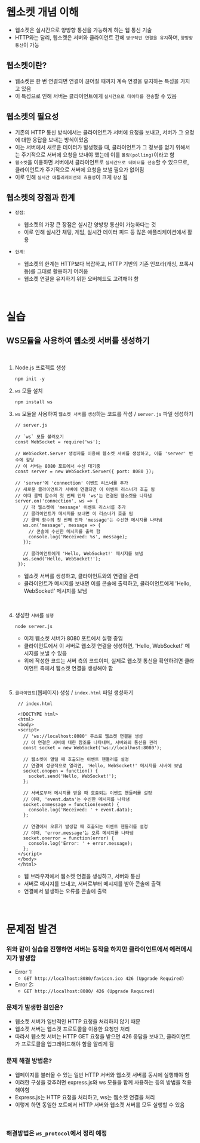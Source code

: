 # 웹소켓 개념 이해

- 웹소켓은 실시간으로 양방향 통신을 가능하게 하는 웹 통신 기술
- HTTP와는 달리, 웹소켓은 서버와 클라이언트 간에 `영구적인 연결을 유지`하며, `양방향 통신`이 가능

## 웹소켓이란?

- 웹소켓은 한 번 연결되면 연결이 끊어질 때까지 계속 연결을 유지하는 특성을 가지고 있음 
- 이 특성으로 인해 서버는 클라이언트에게 `실시간으로 데이터를 전송`할 수 있음

## 웹소켓의 필요성

- 기존의 HTTP 통신 방식에서는 클라이언트가 서버에 요청을 보내고, 서버가 그 요청에 대한 응답을 보내는 방식이었음
- 이는 서버에서 새로운 데이터가 발생했을 때, 클라이언트가 그 정보를 얻기 위해서는 주기적으로 서버에 요청을 보내야 했는데 이를 `폴링(polling)`이라고 함
- `웹소켓`을 이용하면 서버에서 클라이언트로 `실시간으로 데이터를 전송`할 수 있으므로, 클라이언트가 주기적으로 서버에 요청을 보낼 필요가 없어짐 
- 이로 인해 `실시간 애플리케이션의 효율성`이 크게 `향상` 됨

## 웹소켓의 장점과 한계

- `장점`: 
  - 웹소켓의 가장 큰 장점은 실시간 양방향 통신이 가능하다는 것
  - 이로 인해 실시간 채팅, 게임, 실시간 데이터 피드 등 많은 애플리케이션에서 활용

- `한계`:
  - 웹소켓의 한계는 HTTP보다 복잡하고, HTTP 기반의 기존 인프라(캐싱, 프록시 등)를 그대로 활용하기 어려움
  - 웹소켓 연결을 유지하기 위한 오버헤드도 고려해야 함

<br/>

# 실습

## WS모듈을 사용하여 웹소켓 서버를 생성하기

<br/>

1. Node.js 프로젝트 생성

   ```
   npm init -y
   ```
2. `ws` 모듈 설치

   ```
   npm install ws
   ```
3. `ws` 모듈을 사용하여 `웹소켓 서버`를 `생성`하는 코드를 작성 / `server.js` 파일 생성하기
   ```
   // server.js

   // `ws` 모듈 불러오기
   const WebSocket = require('ws');

   // WebSocket.Server 생성자를 이용해 웹소켓 서버를 생성하고, 이를 'server' 변수에 할당
   // 이 서버는 8080 포트에서 수신 대기중
   const server = new WebSocket.Server({ port: 8080 });
   
   // 'server'에 'connection' 이벤트 리스너를 추가
   // 새로운 클라이언트가 서버에 연결되면 이 이벤트 리스너가 호출 됨
   // 이때 콜백 함수의 첫 번째 인자 'ws'는 연결된 웹소켓을 나타냄
   server.on('connection', ws => {
      // 각 웹소켓에 'message' 이벤트 리스너를 추가
      // 클라이언트가 메시지를 보내면 이 리스너가 호출 됨
      // 콜백 함수의 첫 번째 인자 'message'는 수신한 메시지를 나타냄
      ws.on('message', message => {
        // 콘솔에 수신한 메시지를 출력 함
        console.log('Received: %s', message);
      });

      // 클라이언트에게 'Hello, WebSocket!' 메시지를 보냄
      ws.send('Hello, WebSocket!');
    });

   ``` 
   - 웹소켓 서버를 생성하고, 클라이언트와의 연결을 관리
   - 클라이언트가 메시지를 보내면 이를 콘솔에 출력하고, 클라이언트에게 'Hello, WebSocket!' 메시지를 보냄

<br/>

4. 생성한 `서버`를 `실행`
   
    ```
    node server.js
    ```

     - 이제 웹소켓 서버가 8080 포트에서 실행 중임 
     - 클라이언트에서 이 서버로 웹소켓 연결을 생성하면, 'Hello, WebSocket!' 메시지를 보낼 수 있음
     - 위에 작성한 코드는 서버 측의 코드이며, 실제로 웹소켓 통신을 확인하려면 클라이언트 측에서 웹소켓 연결을 생성해야 함

<br/>

5. `클라이언트`(웹페이지) 생성 / `index.html` 파일 생성하기

   ```
    // index.html

    <!DOCTYPE html>
    <html>
    <body>
    <script>
      // 'ws://localhost:8080' 주소로 웹소켓 연결을 생성
      // 이 연결은 서버에 대한 참조를 나타내며, 서버와의 통신을 관리
      const socket = new WebSocket('ws://localhost:8080');

      // 웹소켓이 열릴 때 호출되는 이벤트 핸들러를 설정
      // 연결이 성공적으로 열리면, 'Hello, WebSocket!' 메시지를 서버에 보냄
      socket.onopen = function() {
        socket.send('Hello, WebSocket!');
      };

      // 서버로부터 메시지를 받을 때 호출되는 이벤트 핸들러를 설정
      // 이때, 'event.data'는 수신한 메시지를 나타냄
      socket.onmessage = function(event) {
        console.log('Received: ' + event.data);
      };

      // 연결에서 오류가 발생할 때 호출되는 이벤트 핸들러를 설정
      // 이때, 'error.message'는 오류 메시지를 나타냄
      socket.onerror = function(error) {
        console.log('Error: ' + error.message);
      };
    </script>
    </body>
    </html>

   ```
   -  웹 브라우저에서 웹소켓 연결을 생성하고, 서버와 통신
   -  서버로 메시지를 보내고, 서버로부터 메시지를 받아 콘솔에 출력
   -  연결에서 발생하는 오류를 콘솔에 출력

<br/>

# 문제점 발견

### 위와 같이 실습을 진행하면 서버는 동작을 하지만 클라이언트에서 에러메시지가 발생함

  - Error 1:  
    - `GET http://localhost:8080/favicon.ico 426 (Upgrade Required)`
  - Error 2:  
    - `GET http://localhost:8080/ 426 (Upgrade Required)`

### 문제가 발생한 원인은? 
   - 웹소켓 서버가 일반적인 HTTP 요청을 처리하지 않기 때문
   - 웹소켓 서버는 웹소켓 프로토콜을 이용한 요청만 처리
   - 따라서 웹소켓 서버는 HTTP GET 요청을 받으면 426 응답을 보내고, 클라이언트가 프로토콜을 업그레이드해야 함을 알리게 됨

### 문제 해결 방법은?
   - 웹페이지를 불러올 수 있는 일반 HTTP 서버와 웹소켓 서버를 동시에 실행해야 함
   - 이러한 구성을 갖추려면 express.js와 ws 모듈을 함께 사용하는 등의 방법을 적용해야함 
   - Express.js는 HTTP 요청을 처리하고, ws는 웹소켓 연결을 처리 
   - 이렇게 하면 동일한 포트에서 HTTP 서버와 웹소켓 서버를 모두 실행할 수 있음

<br/>

### 해결방법은 `ws_protocol`에서 정리 예정 